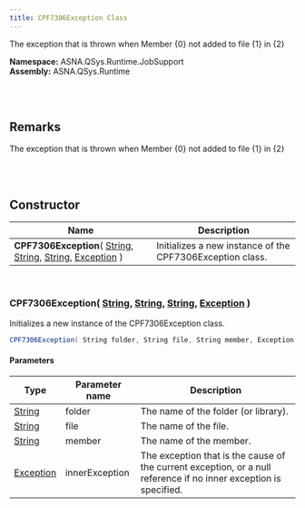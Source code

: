 ```yaml
---
title: CPF7306Exception Class
---
```


The exception that is thrown when Member {0} not added to file {1} in {2}

**Namespace:** ASNA.QSys.Runtime.JobSupport <br/>
**Assembly:** ASNA.QSys.Runtime

<br>
<br>

## Remarks

The exception that is thrown when Member {0} not added to file {1} in {2}

[//]: # ($$TODO: Complete the Remarks section.)

<br>
<br>

## Constructor

| Name |  Description 
| --- | --- 
| **CPF7306Exception**( [String](https://docs.microsoft.com/en-us/dotnet/api/system.string), [String](https://docs.microsoft.com/en-us/dotnet/api/system.string), [String](https://docs.microsoft.com/en-us/dotnet/api/system.string), [Exception](https://docs.microsoft.com/en-us/dotnet/api/system.exception) ) | Initializes a new instance of the CPF7306Exception class.

<br>

### CPF7306Exception( [String](https://docs.microsoft.com/en-us/dotnet/api/system.string), [String](https://docs.microsoft.com/en-us/dotnet/api/system.string), [String](https://docs.microsoft.com/en-us/dotnet/api/system.string), [Exception](https://docs.microsoft.com/en-us/dotnet/api/system.exception) )

Initializes a new instance of the CPF7306Exception class.

```cs
CPF7306Exception( String folder, String file, String member, Exception innerException );
```

#### Parameters

| Type | Parameter name | Description
| --- | --- | ---
| [String](https://docs.microsoft.com/en-us/dotnet/api/system.string) | folder | The name of the folder (or library). 
| [String](https://docs.microsoft.com/en-us/dotnet/api/system.string) | file | The name of the file. 
| [String](https://docs.microsoft.com/en-us/dotnet/api/system.string) | member | The name of the member. 
| [Exception](https://docs.microsoft.com/en-us/dotnet/api/system.exception) | innerException | The exception that is the cause of the current exception, or a null reference if no inner exception is specified. 

<br>


<br>
<br>

